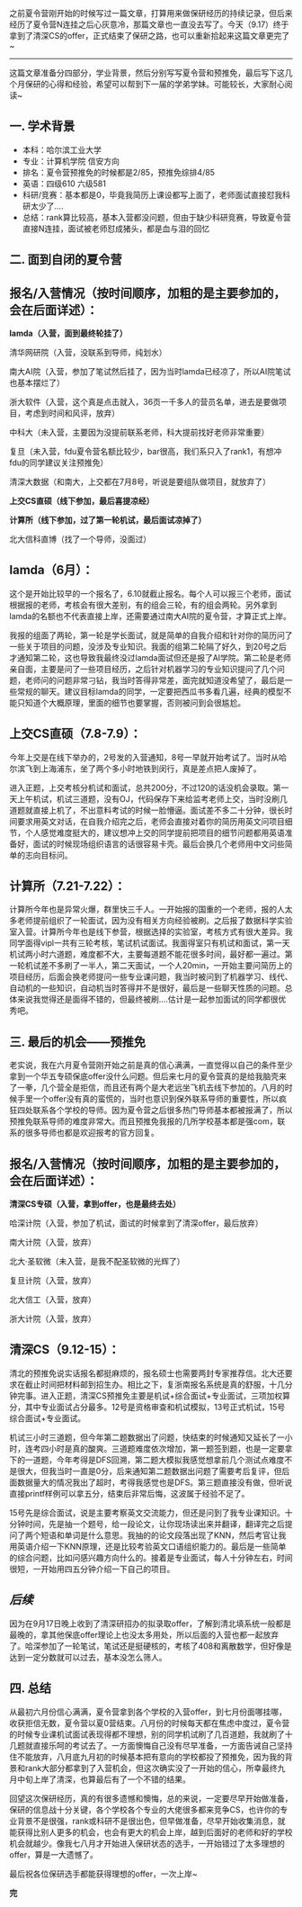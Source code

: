 之前夏令营刚开始的时候写过一篇文章，打算用来做保研经历的持续记录，但后来经历了夏令营N连挂之后心灰意冷，那篇文章也一直没去写了。今天（9.17）终于拿到了清深CS的offer，正式结束了保研之路，也可以重新拾起来这篇文章更完了~

* * *

这篇文章准备分四部分，学业背景，然后分别写写夏令营和预推免，最后写下这几个月保研的心得和经验，希望可以帮到下一届的学弟学妹。可能较长，大家耐心阅读~

一. 学术背景
-------

*   本科：哈尔滨工业大学
*   专业：计算机学院 信安方向
*   排名：夏令营预推免的时候都是2/85，预推免综排4/85
*   英语：四级610 六级581
*   科研/竞赛：基本都是0，毕竟我简历上课设都写上面了，老师面试直接怼我科研太少了....
*   总结：rank算比较高，基本入营都没问题，但由于缺少科研竞赛，导致夏令营直接N连挂，面试被老师怼成猪头，都是血与泪的回忆

二. 面到自闭的夏令营
-----------

报名/入营情况（按时间顺序，加粗的是主要参加的，会在后面详述）：
--------------------------------

**lamda（入营，面到最终轮挂了）**

清华网研院（入营，没联系到导师，纯划水）

南大AI院（入营，参加了笔试然后挂了，因为当时lamda已经凉了，所以AI院笔试也基本摆烂了）

浙大软件（入营，这个真是点击就入，36页一千多人的营员名单，进去是要做项目，考虑到时间和风评，放弃）

中科大（未入营，主要因为没提前联系老师，科大提前找好老师非常重要）

复旦（未入营，fdu夏令营名额比较少，bar很高，我们系只入了rank1，有想冲fdu的同学建议关注预推免）

清深大数据（和南大，上交都在7月8号，听说是要组队做项目，就放弃了）

**上交CS直硕（线下参加，最后喜提凉经）**

**计算所（线下参加，过了第一轮机试，最后面试凉掉了）**

北大信科直博（找了一个导师，没面过）

**lamda（6月）：**
--------------

这个是开始比较早的一个报名了，6.10就截止报名。每个人可以报三个老师，面试根据报的老师，考核会有很大差别，有的组会三轮，有的组会两轮。另外拿到lamda的名额也不代表直接上岸，还需要通过南大AI院的夏令营，才算正式上岸。

我报的组面了两轮，第一轮是学长面试，就是简单的自我介绍和针对你的简历问了一些关于项目的问题，没涉及专业知识。我面的组第二轮隔了好久，到20号之后才通知第二轮，这也导致我最终没过lamda面试但还是报了AI学院。第二轮是老师亲自面，主要是问了一些项目经历，之后针对机器学习的专业知识提问了几个问题，老师问的问题非常刁钻，我当时答得非常差，面完就知道没希望了，最后是一些常规的聊天。建议目标lamda的同学，一定要把西瓜书多看几遍，经典的模型不能只知道个大概原理，里面的细节也要掌握，否则被问到会很尴尬。

上交CS直硕（7.8-7.9）：
----------------

今年上交是在线下举办的，2号发的入营通知，8号一早就开始考试了。当时从哈尔滨飞到上海浦东，坐了两个多小时地铁到闵行，真是差点把人废掉了。

进入正题，上交考核分机试和面试，总共200分，不过120的话没机会录取。第一天上午机试，机试三道题，没有OJ，代码保存下来给监考老师上交，当时没刷几道题就直接上机了，不出意料考试的时候一脸懵逼。面试差不多二十分钟，很长时间要求用英文对话，在自我介绍完之后，老师会直接对着你的简历用英文问项目细节，个人感觉难度挺大的，建议想冲上交的同学提前把项目的细节问题都用英语准备好，面试的时候现场组织语言的话很容易卡壳。最后会换几个老师用中文问些简单的志向目标问。

计算所（7.21-7.22）：
---------------

计算所今年也是异常火爆，群里快三千人。一开始报的国重的一个老师，报的人太多老师提前组织了一轮面试，因为没有相关方向经验被刷。之后报了数据科学实验室入营。计算所今年也是线下参营，根据选择的实验室，考核方式有很大差异。我同学面得vipl一共有三轮考核，笔试机试面试。我面得室只有机试和面试，第一天机试两小时六道题，难度都不大，主要每道题不能花很多时间，最好都一遍过。第一轮机试差不多刷了一半人，第二天面试，一个人20min，一开始主要问简历上的项目经历，后面会换老师提问一些专业课问题，我当时被问到了机器学习、线代、自动机的一些知识，自动机当时答得并不是很好，最后是一些聊天性质的问题。总体来说我觉得还是面得不错的，但最终被刷....估计是一起参加面试的同学都很优秀吧。

三. 最后的机会——预推免
-------------

老实说，我在六月夏令营刚开始之前是真的信心满满，一直觉得以自己的条件至少拿到一个华五专硕保底offer没什么问题。但后来七月的夏令营真的是给我脑壳来了一拳，几个营全是拒信，而且还有两个是大老远坐飞机去线下参加的。八月的时候手里一个offer没有真的蛮慌的，当时也意识到保外联系导师的重要性，所以疯狂四处联系各个学校的导师。因为夏令营之后很多热门导师基本都被报满了，所以预推免联系导师的难度非常大。而且预推免我报的几所学校基本都是强com，联系的很多导师也都是欢迎报考的官方回复。

报名/入营情况（按时间顺序，加粗的是主要参加的，会在后面详述）：
--------------------------------

**清深CS专硕（入营，拿到offer，也是最终去处）**

哈深计院（入营，参加了机试，面试的时候拿到了清深offer，最后放弃）

南大计院（入营，放弃）

北大·圣软微（未入营，是我不配圣软微的光辉了）

复旦计院（入营，放弃）

北大信工（入营，放弃）

浙大计院（入营，放弃）

清深CS（9.12-15）：
--------------

清北的预推免说实话报名都挺麻烦的，报名硕士也需要两封专家推荐信。北大还要求在截止时间把材料邮到招生办。相比之下，复浙南报名系统是真的舒服，十几分钟完事。进入正题，清深CS预推免主要是机试+综合面试+专业面试，三项加权算分，其中专业面试占分最多。12号是资格审查和机试模拟，13号正式机试，15号综合面试+专业面试。

机试三小时三道题，但今年第二题数据出了问题，快结束的时候通知又延长了一小时，连考四小时是真的酸爽。三道题难度依次增加，第一题签到题，也是一定要拿下的一道题，今年考得是DFS回溯，第二题大模拟我感觉想拿前几个测试点难度不是很大，但我当时一直是0分，后来通知第二题数据出问题了需要考后复评，但后面数据量大的情况我出了超时，考得我感觉也是DFS。第三题直接没有做，但听说直接printf样例可以拿五分，结束后非常后悔，这波属于经验不足了。

15号先是综合面试，说是主要考察英文交流能力，但还是问到了我专业课知识。十分钟时间，先是抽一个题号，给一段论文，让你现场读出来并翻译，翻译完之后提问了两个短语和单词是什么意思。我抽的的论文段落出现了KNN，然后考官让我用英语介绍一下KNN原理，还是比较考验英文口语组织能力的。最后是一些简单的综合问题，比如问感兴趣方向什么的。接着是专业面试，每人十分钟左右，时间很短，一开始用四五分钟介绍一下自己的项目。

_后续_
----

因为在9月17日晚上收到了清深研招办的拟录取offer，了解到清北填系统一般都是最晚的，拿其他保底offer理论上也没太多用处，所以后面的入营也都一起放弃了。哈深参加了一轮笔试，笔试还是挺硬核的，考核了408和离散数学，但好像是达到一定分数就可以过去，基本没怎么筛人。

四. 总结
-----

从最初六月份信心满满，夏令营拿到各个学校的入营offer，到七月份面哪挂哪，收获拒信无数，夏令营以夏0营结束。八月份的时候每天都在焦虑中度过，夏令营的时候专业课机试面试表现得都不理想，别的同学机试刷了几百道题，我就刷了十几题就直接乐呵的考试去了。一方面懊悔自己没有尽早准备，一方面告诫自己坚持住不能放弃，八月底九月初的时候基本把有意向的学校都投了预推免，因为我的背景和rank大部分都拿到了入营机会，但这次确实没了一开始的信心，所幸最终九月中旬上岸了清深，也算最后有了一个不错的结果。

回望这次保研经历，真的有很多遗憾和懊悔，总的来说，一定要尽早开始做准备，保研的信息战十分关键，各个学校各个专业的大佬很多都来竞争CS，也许你的专业背景不是很强，rank或科研不是很出色，但早做准备，尽早开始收集消息，就能获得比别人更多的机会，也会有更大的机会上岸，越到后面好的老师和好的学校机会就越少。像我七八月才开始进入保研状态的选手，一开始错过了太多理想的offer，算是一大遗憾了。

最后祝各位保研选手都能获得理想的offer，一次上岸~

**完**